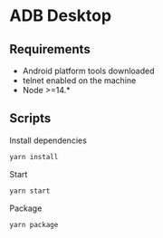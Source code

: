 # ADB Desktop

## Requirements

- Android platform tools downloaded
- telnet enabled on the machine
- Node >=14.\*

## Scripts

Install dependencies

```bash
yarn install
```

Start

```bash
yarn start
```

Package

```bash
yarn package
```

